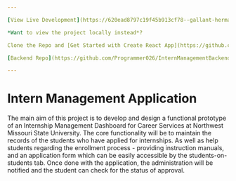 ```yaml
---

[View Live Development](https://620ead8797c19f45b913cf78--gallant-hermann-bb5bce.netlify.app/)

*Want to view the project locally instead*?

Clone the Repo and [Get Started with Create React App](https://github.com/facebook/create-react-app/blob/main/packages/cra-template/template/README.md)

[Backend Repo](https://github.com/Programmer026/InternManagementBackend)

---
```


# Intern Management Application

The main aim of this project is to develop and design a functional prototype of an Internship Management Dashboard for Career Services at Northwest Missouri State University. The core functionality will be to maintain the records of the students who have applied for internships. As well as help students regarding the enrollment process - providing instruction manuals, and an application form which can be easily accessible by the students-on-students tab. Once done with the application, the administration will be notified and the student can check for the status of approval.

